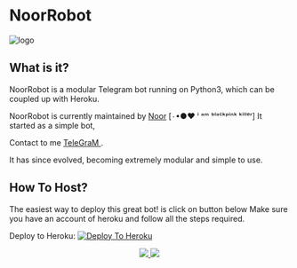 
# NoorRobot

![logo](https://telegra.ph/file/58ee80c8218fc13ecf9b2.jpg)

## What is it?

 NoorRobot is  a modular Telegram bot running on Python3, which can be coupled up with Heroku.

NoorRobot is currently maintained by [Noor](https://t.me/Innocent_Noor) [٠•●♥ ⁱ ᵃᵐ ᵇˡᵃᶜᵏᵖⁱⁿᵏ ᵏⁱˡˡᵉʳ] It started as a simple bot,

Contact to me  [TeleGraM ](https://t.me/Innocent_Noor).

It has since evolved, becoming extremely modular and simple to use.

## How To Host?

The easiest way to deploy this great bot! is click on button below
Make sure you have an account of heroku and follow all the steps required.

Deploy to Heroku:
[![Deploy To Heroku](https://www.herokucdn.com/deploy/button.svg)](https://heroku.com/deploy?template=https://github.com/Noor12shah/NoorRobot)
<p align="center">
  <a href="https://github.com/Noor12shah/NoorRobot/fork">
    <img src="https://img.shields.io/github/forks/Noor12shah/NoorRobot?label=Fork&style=social">
    
  </a>
  <a href="https://github.com/Noor12shah/NoorRobot">
    <img src="https://img.shields.io/github/stars/Noor12shah/NoorRobot?style=social">
  </a>
</p>
